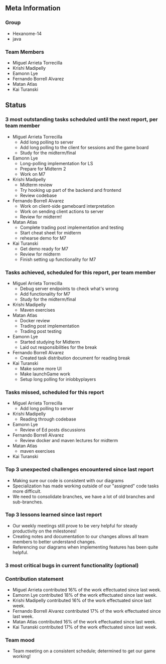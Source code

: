 ## Meta Information

### Group

- Hexanome-14
- java

### Team Members

- Miguel Arrieta Torrecilla
- Krishi Madipelly
- Eamonn Lye
- Fernando Borrell Alvarez
- Matan Atlas
- Kai Turanski

## Status

### 3 most outstanding tasks scheduled until the next report, per team member

- Miguel Arrieta Torrecilla
  - Add long polling to server
  - Add long polling to the client for sessions and the game board
  - Study for the midterm/final
- Eamonn Lye
  - Long-polling implementation for LS
  - Prepare for Midterm 2
  - Work on M7
- Krishi Madipelly
  - Midterm review
  - Try hooking up part of the backend and frontend
  - Review codebase
- Fernando Borrell Alvarez
  - Work on client-side gameboard interpretation
  - Work on sending client actions to server
  - Review for midterm! 
- Matan Atlas
  - Complete trading post implementation and testing
  - Start cheat sheet for midterm
  - rehearse demo for M7
- Kai Turanski
  - Get demo ready for M7
  - Review for midterm
  - Finish setting up functionality for M7

### Tasks achieved, scheduled for this report, per team member

- Miguel Arrieta Torrecilla
  - Debug server endpoints to check what's wrong
  - Add functionality for M7
  - Study for the midterm/final
- Krishi Madipelly
  - Maven exercises
- Matan Atlas
  - Docker review
  - Trading post implementation
  - Trading post testing
- Eamonn Lye
  - Started studying for Midterm
  - Laid out responsibilities for the break
- Fernando Borrell Alvarez
  - Created task distribution document for reading break
- Kai Turanski
  - Make some more UI
  - Make launchGame work
  - Setup long polling for inlobbyplayers

### Tasks missed, scheduled for this report

- Miguel Arrieta Torrecilla
  - Add long polling to server
- Krishi Madipelly
  - Reading through codebase
- Eamonn Lye
  - Review of Ed posts discussions
- Fernando Borrell Alvarez
  - Review docker and maven lectures for midterm
- Matan Atlas
  - maven exercises
- Kai Turanski

### Top 3 unexpected challenges encountered since last report

- Making sure our code is consistent with our diagrams
- Specialization has made working outside of our "assigned" code tasks more difficult.
- We need to consolidate branches, we have a lot of old branches and sub-branches.

### Top 3 lessons learned since last report

- Our weekly meetings still prove to be very helpful for steady productivity on the milestones!
- Creating notes and documentation to our changes allows all team members to better understand changes.
- Referencing our diagrams when implementing features has been quite helpful.

### 3 most critical bugs in current functionality (optional)

### Contribution statement

- Miguel Arrieta contributed 16% of the work effectuated since last week.
- Eamonn Lye contributed 18% of the work effectuated since last week.
- Krishi Madipelly contributed 16% of the work effectuated since last week.
- Fernando Borrell Alvarez contributed 17% of the work effectuated since last week.
- Matan Atlas contributed 16% of the work effectuated since last week.
- Kai Turanski contributed 17% of the work effectuated since last week.

### Team mood

- Team meeting on a consistent schedule; determined to get our game working! 
